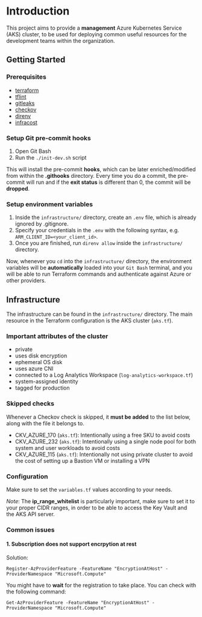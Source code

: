 # Introduction

This project aims to provide a **management** Azure Kubernetes Service (AKS) cluster, to be used for deploying common useful resources for the development teams within the organization.

## Getting Started

### Prerequisites

- [terraform](https://developer.hashicorp.com/terraform/tutorials/aws-get-started/install-cli)
- [tflint](https://github.com/terraform-linters/tflint?tab=readme-ov-file#installation)
- [gitleaks](https://github.com/gitleaks/gitleaks?tab=readme-ov-file#installing)
- [checkov](https://www.checkov.io/2.Basics/Installing%20Checkov.html)
- [direnv](https://direnv.net/docs/installation.html)
- [infracost](https://www.infracost.io/docs/)

### Setup Git pre-commit hooks

1. Open Git Bash
2. Run the `./init-dev.sh` script

This will install the pre-commit **hooks**, which can be later enriched/modified from within the **.githooks** directory. Every time you do a commit, the pre-commit will run and if the **exit status** is different than 0, the commit will be **dropped**.

### Setup environment variables

1. Inside the `infrastructure/` directory, create an `.env` file, which is already ignored by .gitignore.
2. Specify your credentials in the `.env` with the following syntax, e.g. `ARM_CLIENT_ID=<your_client_id>`.
3. Once you are finished, run `direnv allow` inside the `infrastructure/` directory.

Now, whenever you `cd` into the `infrastructure/` directory, the environment variables will be **automatically** loaded into your `Git Bash` terminal, and you will be able to run Terraform commands and authenticate against Azure or other providers.

## Infrastructure

The infrastructure can be found in the `infrastructure/` directory. The main resource in the Terraform configuration is the AKS cluster (`aks.tf`).

### Important attributes of the cluster

- private
- uses disk encryption
- ephemeral OS disk
- uses azure CNI
- connected to a Log Analytics Workspace (`log-analytics-workspace.tf`)
- system-assigned identity
- tagged for production

### Skipped checks

Whenever a Checkov check is skipped, it **must be added** to the list below, along with the file it belongs to.

- CKV_AZURE_170 (`aks.tf`): Intentionally using a free SKU to avoid costs
- CKV_AZURE_232 (`aks.tf`): Intentionally using a single node pool for both system and user workloads to avoid costs
- CKV_AZURE_115 (`aks.tf`): Intentionally not using private cluster to avoid the cost of setting up a Bastion VM or installing a VPN

### Configuration

Make sure to set the `variables.tf` values according to your needs.

_Note_: The **ip_range_whitelist** is particularly important, make sure to set it to your proper CIDR ranges, in order to be able to access the Key Vault and the AKS API server.

### Common issues

#### 1. Subscription does not support encrpytion at rest

Solution:

```pwsh
Register-AzProviderFeature -FeatureName "EncryptionAtHost" -ProviderNamespace "Microsoft.Compute"
```

You might have to **wait** for the registration to take place. You can check with the following command:

```pwsh
Get-AzProviderFeature -FeatureName "EncryptionAtHost" -ProviderNamespace "Microsoft.Compute"
```
